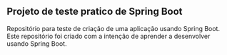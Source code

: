 ## Projeto de teste pratico de Spring Boot

Repositório para teste de criação de uma aplicação usando Spring Boot. 
Este repositório foi criado com a intenção de aprender a desenvolver usando Spring Boot.
